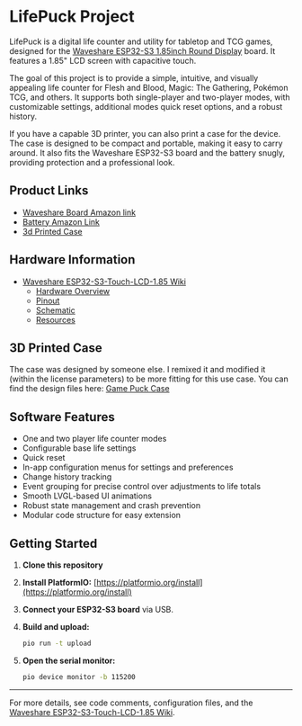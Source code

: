 # LifePuck Project

LifePuck is a digital life counter and utility for tabletop and TCG games, designed for the [Waveshare ESP32-S3 1.85inch Round Display](https://www.waveshare.com/esp32-s3-touch-lcd-1.85.htm) board. It features a 1.85" LCD screen with capacitive touch.

The goal of this project is to provide a simple, intuitive, and visually appealing life counter for Flesh and Blood, Magic: The Gathering, Pokémon TCG, and others. It supports both single-player and two-player modes, with customizable settings, additional modes quick reset options, and a robust history.

If you have a capable 3D printer, you can also print a case for the device. The case is designed to be compact and portable, making it easy to carry around. It also fits the Waveshare ESP32-S3 board and the battery snugly, providing protection and a professional look.

## Product Links

- [Waveshare Board Amazon link](https://a.co/d/g4B9fnk)
- [Battery Amazon Link](https://a.co/d/2o6Rkg9)
- [3d Printed Case](https://makerworld.com/en/models/1635526-game-puck#profileId-1727766)

## Hardware Information

- [Waveshare ESP32-S3-Touch-LCD-1.85 Wiki](https://www.waveshare.com/wiki/ESP32-S3-Touch-LCD-1.85)
  - [Hardware Overview](https://www.waveshare.com/wiki/ESP32-S3-Touch-LCD-1.85#Hardware_Overview)
  - [Pinout](https://www.waveshare.com/wiki/ESP32-S3-Touch-LCD-1.85#Pinout)
  - [Schematic](https://www.waveshare.com/wiki/ESP32-S3-Touch-LCD-1.85#Schematic)
  - [Resources](https://www.waveshare.com/wiki/ESP32-S3-Touch-LCD-1.85#Resources)

## 3D Printed Case

The case was designed by someone else. I remixed it and modified it (within the license parameters) to be more fitting for this use case. You can find the design files here: [Game Puck Case](https://makerworld.com/en/models/1635526-game-puck#profileId-1727766)

## Software Features

- One and two player life counter modes
- Configurable base life settings
- Quick reset
- In-app configuration menus for settings and preferences
- Change history tracking
- Event grouping for precise control over adjustments to life totals
- Smooth LVGL-based UI animations
- Robust state management and crash prevention
- Modular code structure for easy extension

## Getting Started

1. **Clone this repository**
1. **Install PlatformIO:** [https://platformio.org/install](https://platformio.org/install)
1. **Connect your ESP32-S3 board** via USB.
1. **Build and upload:**

   ```sh
   pio run -t upload
   ```

1. **Open the serial monitor:**

   ```sh
   pio device monitor -b 115200
   ```

---

For more details, see code comments, configuration files, and the [Waveshare ESP32-S3-Touch-LCD-1.85 Wiki](https://www.waveshare.com/wiki/ESP32-S3-Touch-LCD-1.85).
